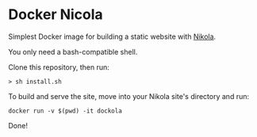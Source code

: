 # Docker Nicola

Simplest Docker image for building a static website with [Nikola](https://github.com/getnikola/nikola).

You only need a bash-compatible shell.

Clone this repository, then run:

```
> sh install.sh
```

To build and serve the site, move into your Nikola site's directory and run:

```
docker run -v $(pwd) -it dockola
```

Done!
